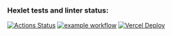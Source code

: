 ### Hexlet tests and linter status:
[![Actions Status](https://github.com/Muhomor-mushroom/frontend-project-11/actions/workflows/hexlet-check.yml/badge.svg)](https://github.com/Muhomor-mushroom/frontend-project-11/actions)
[![example workflow](https://github.com/Muhomor-mushroom/frontend-project-11/actions/workflows/test.yml/badge.svg)](https://github.com/Muhomor-mushroom/frontend-project-11/actions)
[![Vercel Deploy](https://frontend-project-git-be3b85-muhomor-mushrooms-projects-3473c3a5.vercel.app)](https://frontend-project-git-be3b85-muhomor-mushrooms-projects-3473c3a5.vercel.app)